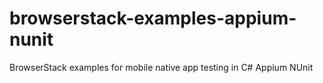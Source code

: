 # browserstack-examples-appium-nunit
 BrowserStack examples for mobile native app testing in C# Appium NUnit
